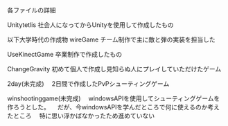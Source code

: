 各ファイルの詳細

Unitytetlis
  社会人になってからUnityを使用して作成したもの

以下大学時代の作成物
wireGame
  チーム制作で主に敵と弾の実装を担当した

UseKinectGame
  卒業制作で作成したもの

ChangeGravity
  初めて個人で作成し見知らぬ人にプレイしていただけたゲーム


2day(未完成)
　2日間で作成したPvPシューティングゲーム

winshootinggame(未完成)
　windowsAPIを使用してシューティングゲームを作ろうとした。
　だが、今windowsAPIを学んだところで何に使えるのか考えたところ
　特に思い浮かばなかったため進めていない
